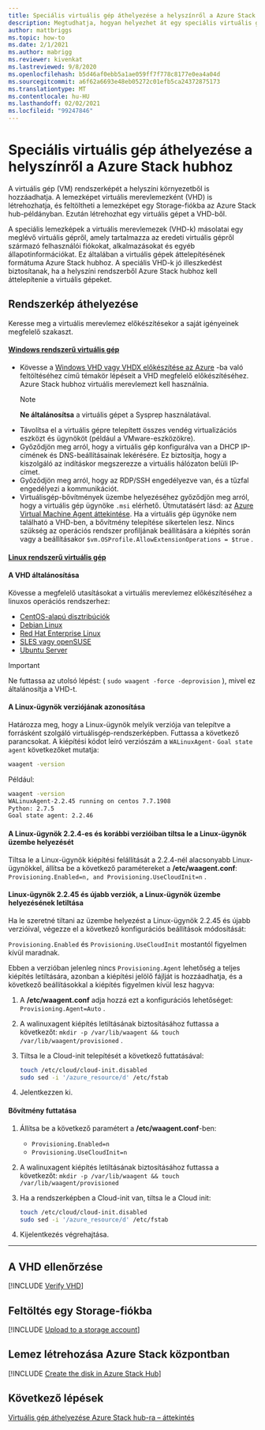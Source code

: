 ```yaml
---
title: Speciális virtuális gép áthelyezése a helyszínről a Azure Stack hubhoz
description: Megtudhatja, hogyan helyezhet át egy speciális virtuális gépet a helyszínről Azure Stack hubhoz.
author: mattbriggs
ms.topic: how-to
ms.date: 2/1/2021
ms.author: mabrigg
ms.reviewer: kivenkat
ms.lastreviewed: 9/8/2020
ms.openlocfilehash: b5d46af0ebb5a1ae059ff7f778c8177e0ea4a04d
ms.sourcegitcommit: a6f62a6693e48eb05272c01efb5ca24372875173
ms.translationtype: MT
ms.contentlocale: hu-HU
ms.lasthandoff: 02/02/2021
ms.locfileid: "99247846"
---
```

# <a name="move-a-specialized-vm-from-on-premises-to-azure-stack-hub"></a>Speciális virtuális gép áthelyezése a helyszínről a Azure Stack hubhoz

A virtuális gép (VM) rendszerképét a helyszíni környezetből is hozzáadhatja. A lemezképet virtuális merevlemezként (VHD) is létrehozhatja, és feltöltheti a lemezképet egy Storage-fiókba az Azure Stack hub-példányban. Ezután létrehozhat egy virtuális gépet a VHD-ből.

A speciális lemezképek a virtuális merevlemezek (VHD-k) másolatai egy meglévő virtuális gépről, amely tartalmazza az eredeti virtuális gépről származó felhasználói fiókokat, alkalmazásokat és egyéb állapotinformációkat. Ez általában a virtuális gépek áttelepítésének formátuma Azure Stack hubhoz. A speciális VHD-k jó illeszkedést biztosítanak, ha a helyszíni rendszerből Azure Stack hubhoz kell áttelepítenie a virtuális gépeket.

## <a name="how-to-move-an-image"></a>Rendszerkép áthelyezése

Keresse meg a virtuális merevlemez előkészítésekor a saját igényeinek megfelelő szakaszt.

#### <a name="windows-vm"></a>[Windows rendszerű virtuális gép](#tab/port-win)

- Kövesse a [Windows VHD vagy VHDX előkészítése az Azure](/azure/virtual-machines/windows/prepare-for-upload-vhd-image) -ba való feltöltéséhez című témakör lépéseit a VHD megfelelő előkészítéséhez. Azure Stack hubhoz virtuális merevlemezt kell használnia.
   > [!NOTE]  
   > **Ne általánosítsa** a virtuális gépet a Sysprep használatával.
- Távolítsa el a virtuális gépre telepített összes vendég virtualizációs eszközt és ügynököt (például a VMware-eszközökre).
- Győződjön meg arról, hogy a virtuális gép konfigurálva van a DHCP IP-címének és DNS-beállításainak lekérésére. Ez biztosítja, hogy a kiszolgáló az indításkor megszerezze a virtuális hálózaton belüli IP-címet.
- Győződjön meg arról, hogy az RDP/SSH engedélyezve van, és a tűzfal engedélyezi a kommunikációt.
- Virtuálisgép-bővítmények üzembe helyezéséhez győződjön meg arról, hogy a virtuális gép ügynöke `.msi` elérhető. Útmutatásért lásd: az [Azure Virtual Machine Agent áttekintése](/azure/virtual-machines/extensions/agent-windows). Ha a virtuális gép ügynöke nem található a VHD-ben, a bővítmény telepítése sikertelen lesz. Nincs szükség az operációs rendszer profiljának beállítására a kiépítés során vagy a beállításakor `$vm.OSProfile.AllowExtensionOperations = $true` .

#### <a name="linux-vm"></a>[Linux rendszerű virtuális gép](#tab/port-linux)

#### <a name="generalize-the-vhd"></a>A VHD általánosítása

Kövesse a megfelelő utasításokat a virtuális merevlemez előkészítéséhez a linuxos operációs rendszerhez:

- [CentOS-alapú disztribúciók](/azure/virtual-machines/linux/create-upload-centos?toc=%2fazure%2fvirtual-machines%2flinux%2ftoc.json)
- [Debian Linux](/azure/virtual-machines/linux/debian-create-upload-vhd?toc=%2fazure%2fvirtual-machines%2flinux%2ftoc.json)
- [Red Hat Enterprise Linux](../operator/azure-stack-redhat-create-upload-vhd.md)
- [SLES vagy openSUSE](/azure/virtual-machines/linux/suse-create-upload-vhd?toc=%2fazure%2fvirtual-machines%2flinux%2ftoc.json)
- [Ubuntu Server](/azure/virtual-machines/linux/create-upload-ubuntu?toc=%2fazure%2fvirtual-machines%2flinux%2ftoc.json)

> [!IMPORTANT]
> Ne futtassa az utolsó lépést: ( `sudo waagent -force -deprovision` ), mivel ez általánosítja a VHD-t.

#### <a name="identify-the-version-of-the-linux-agent"></a>A Linux-ügynök verziójának azonosítása

Határozza meg, hogy a Linux-ügynök melyik verziója van telepítve a forrásként szolgáló virtuálisgép-rendszerképben. Futtassa a következő parancsokat. A kiépítési kódot leíró verziószám a `WALinuxAgent-` `Goal state agent` következőket mutatja:

   ```bash  
   waagent -version
   ```
    
   Például:
    
   ```bash  
   waagent -version
   WALinuxAgent-2.2.45 running on centos 7.7.1908
   Python: 2.7.5
   Goal state agent: 2.2.46
   ```

#### <a name="linux-agent-224-and-earlier-disable-the-linux-agent-provisioning"></a>A Linux-ügynök 2.2.4-es és korábbi verzióiban tiltsa le a Linux-ügynök üzembe helyezését 

Tiltsa le a Linux-ügynök kiépítési felállítását a 2.2.4-nél alacsonyabb Linux-ügynökkel, állítsa be a következő paramétereket a **/etc/waagent.conf**: `Provisioning.Enabled=n, and Provisioning.UseCloudInit=n` .

#### <a name="linux-agent-2245-and-later-disable-the-linux-agent-provisioning"></a>Linux-ügynök 2.2.45 és újabb verziók, a Linux-ügynök üzembe helyezésének letiltása

Ha le szeretné tiltani az üzembe helyezést a Linux-ügynök 2.2.45 és újabb verzióival, végezze el a következő konfigurációs beállítások módosítását:

`Provisioning.Enabled` és `Provisioning.UseCloudInit` mostantól figyelmen kívül maradnak.

Ebben a verzióban jelenleg nincs `Provisioning.Agent` lehetőség a teljes kiépítés letiltására, azonban a kiépítési jelölő fájlját is hozzáadhatja, és a következő beállításokkal a kiépítés figyelmen kívül lesz hagyva:

1. A **/etc/waagent.conf** adja hozzá ezt a konfigurációs lehetőséget: `Provisioning.Agent=Auto` .
2. A walinuxagent kiépítés letiltásának biztosításához futtassa a következőt: `mkdir -p /var/lib/waagent && touch /var/lib/waagent/provisioned` .
3. Tiltsa le a Cloud-init telepítését a következő futtatásával:

   ```bash  
   touch /etc/cloud/cloud-init.disabled
   sudo sed -i '/azure_resource/d' /etc/fstab
   ```

4. Jelentkezzen ki.

#### <a name="run-an-extension"></a>Bővítmény futtatása

1. Állítsa be a következő paramétert a **/etc/waagent.conf**-ben:

   - `Provisioning.Enabled=n`
   - `Provisioning.UseCloudInit=n`

2. A walinuxagent kiépítés letiltásának biztosításához futtassa a következőt: `mkdir -p /var/lib/waagent && touch /var/lib/waagent/provisioned`

3. Ha a rendszerképben a Cloud-init van, tiltsa le a Cloud init:

    ```bash  
   touch /etc/cloud/cloud-init.disabled
   sudo sed -i '/azure_resource/d' /etc/fstab
   ```

4. Kijelentkezés végrehajtása.

---

## <a name="verify-your-vhd"></a>A VHD ellenőrzése

[!INCLUDE [Verify VHD](../includes/user-compute-verify-vhd.md)]

## <a name="upload-to-a-storage-account"></a>Feltöltés egy Storage-fiókba

[!INCLUDE [Upload to a storage account](../includes/user-compute-upload-vhd.md)]

## <a name="create-the-disk-in-azure-stack-hub"></a>Lemez létrehozása Azure Stack központban

[!INCLUDE [Create the disk in Azure Stack Hub](../includes/user-compute-create-disk.md)]

## <a name="next-steps"></a>Következő lépések

[Virtuális gép áthelyezése Azure Stack hub-ra – áttekintés](vm-move-overview.md)
